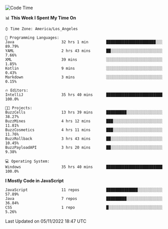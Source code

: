 <!--START_SECTION:waka-->
![Code Time](http://img.shields.io/badge/Code%20Time-0-blue)

📊 **This Week I Spent My Time On** 

```text
⌚︎ Time Zone: America/Los_Angeles

💬 Programming Languages: 
Java                     32 hrs 1 min        ██████████████████████░░░   89.79% 
YAML                     2 hrs 43 mins       ██░░░░░░░░░░░░░░░░░░░░░░░   7.66% 
XML                      39 mins             ░░░░░░░░░░░░░░░░░░░░░░░░░   1.85% 
Kotlin                   9 mins              ░░░░░░░░░░░░░░░░░░░░░░░░░   0.43% 
Markdown                 3 mins              ░░░░░░░░░░░░░░░░░░░░░░░░░   0.15%

🔥 Editors: 
IntelliJ                 35 hrs 40 mins      █████████████████████████   100.0%

🐱‍💻 Projects: 
BuzzCells                13 hrs 39 mins      █████████░░░░░░░░░░░░░░░░   38.27% 
BuzzMines                4 hrs 12 mins       ███░░░░░░░░░░░░░░░░░░░░░░   11.81% 
BuzzCosmetics            4 hrs 11 mins       ███░░░░░░░░░░░░░░░░░░░░░░   11.76% 
BuzzRollback             3 hrs 43 mins       ██░░░░░░░░░░░░░░░░░░░░░░░   10.45% 
BuzzPayloadAPI           3 hrs 20 mins       ██░░░░░░░░░░░░░░░░░░░░░░░   9.38%

💻 Operating System: 
Windows                  35 hrs 40 mins      █████████████████████████   100.0%

```

**I Mostly Code in JavaScript** 

```text
JavaScript               11 repos            ██████████████░░░░░░░░░░░   57.89% 
Java                     7 repos             █████████░░░░░░░░░░░░░░░░   36.84% 
CSS                      1 repo              █░░░░░░░░░░░░░░░░░░░░░░░░   5.26%

```



 Last Updated on 05/11/2022 18:47 UTC
<!--END_SECTION:waka-->
